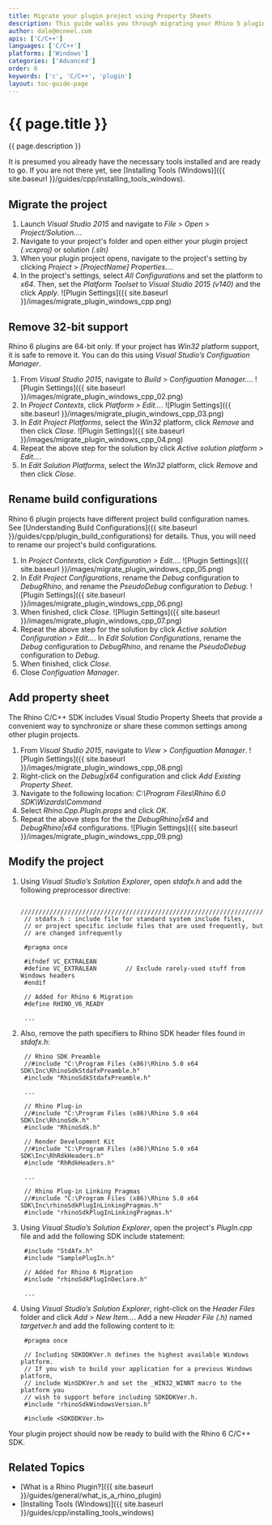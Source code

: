 ```yaml
---
title: Migrate your plugin project using Property Sheets
description: This guide walks you through migrating your Rhino 5 plugin project to Rhino 6 using Property Sheets.
author: dale@mcneel.com
apis: ['C/C++']
languages: ['C/C++']
platforms: ['Windows']
categories: ['Advanced']
order: 6
keywords: ['c', 'C/C++', 'plugin']
layout: toc-guide-page
---
```


# {{ page.title }}

{{ page.description }}

It is presumed you already have the necessary tools installed and are ready to go.  If you are not there yet, see [Installing Tools (Windows)]({{ site.baseurl }}/guides/cpp/installing_tools_windows).

## Migrate the project

1. Launch *Visual Studio 2015* and navigate to *File* > *Open* > *Project/Solution...*.
1. Navigate to your project's folder and open either your plugin project *(.vcxproj)* or solution *(.sln)*
1. When your plugin project opens, navigate to the project's setting by clicking *Project* > *[ProjectName] Properties...*.
1. In the project's settings, select *All Configurations* and set the platform to *x64*. Then, set the *Platform Toolset* to *Visual Studio 2015 (v140)* and the click *Apply*.
![Plugin Settings]({{ site.baseurl }}/images/migrate_plugin_windows_cpp.png)

## Remove 32-bit support

Rhino 6 plugins are 64-bit only. If your project has *Win32* platform support, it is safe to remove it. You can do this using *Visual Studio’s Configuation Manager*.

1. From *Visual Studio 2015*, navigate to *Build* > *Configuation Manager...*.
![Plugin Settings]({{ site.baseurl }}/images/migrate_plugin_windows_cpp_02.png)
1. In *Project Contexts*, click *Platform > Edit...*.
![Plugin Settings]({{ site.baseurl }}/images/migrate_plugin_windows_cpp_03.png)
1. In *Edit Project Platforms*, select the *Win32* platform, click *Remove* and then click *Close*.
![Plugin Settings]({{ site.baseurl }}/images/migrate_plugin_windows_cpp_04.png)
1. Repeat the above step for the solution by click *Active solution platform > Edit...*.
1. In *Edit Solution Platforms*, select the *Win32* platform, click *Remove* and then click *Close*.

## Rename build configurations

Rhino 6 plugin projects have different project build configuration names. See [Understanding Build Configurations]({{ site.baseurl }}/guides/cpp/plugin_build_configurations) for details. Thus, you will need to rename our project's build configurations.

1. In *Project Contexts*, click *Configuration > Edit...*.
 ![Plugin Settings]({{ site.baseurl }}/images/migrate_plugin_windows_cpp_05.png)
1. In *Edit Project Configurations*, rename the *Debug* configuration to *DebugRhino*, and rename the *PseudoDebug* configuration to *Debug*. 
 ![Plugin Settings]({{ site.baseurl }}/images/migrate_plugin_windows_cpp_06.png)
1. When finished, click *Close*.
 ![Plugin Settings]({{ site.baseurl }}/images/migrate_plugin_windows_cpp_07.png)
1. Repeat the above step for the solution by click *Active solution Configuration > Edit...*.
In *Edit Solution Configurations*, rename the *Debug* configuration to *DebugRhino*, and rename the *PseudoDebug* configuration to *Debug*. 
1. When finished, click *Close*.
1. Close *Configuation Manager*.

## Add property sheet

The Rhino C/C++ SDK includes Visual Studio Property Sheets that provide a convenient way to synchronize or share these common settings among other plugin projects.

1. From *Visual Studio 2015*, navigate to *View* > *Configuation Manager*.
![Plugin Settings]({{ site.baseurl }}/images/migrate_plugin_windows_cpp_08.png)
1. Right-click on the *Debug|x64* configuration and click *Add Existing Property Sheet*.
1. Navigate to the following location: *C:\Program Files\Rhino 6.0 SDK\Wizards\Command*
1. Select *Rhino.Cpp.PlugIn.props* and click *OK*.
1. Repeat the above steps for the the *DebugRhino|x64* and *DebugRhino|x64* configurations.
![Plugin Settings]({{ site.baseurl }}/images/migrate_plugin_windows_cpp_09.png)

## Modify the project

1. Using *Visual Studio’s Solution Explorer*, open *stdafx.h* and add the following preprocessor directive:

        /////////////////////////////////////////////////////////////////////////////
        // stdafx.h : include file for standard system include files,
        // or project specific include files that are used frequently, but
        // are changed infrequently

        #pragma once

        #ifndef VC_EXTRALEAN
        #define VC_EXTRALEAN        // Exclude rarely-used stuff from Windows headers
        #endif

        // Added for Rhino 6 Migration
        #define RHINO_V6_READY
        
        ...
        
1. Also, remove the path specifiers to Rhino SDK header files found in *stdafx.h*:

        // Rhino SDK Preamble
        //#include "C:\Program Files (x86)\Rhino 5.0 x64 SDK\Inc\RhinoSdkStdafxPreamble.h"
        #include "RhinoSdkStdafxPreamble.h"
        
        ...

        // Rhino Plug-in
        //#include "C:\Program Files (x86)\Rhino 5.0 x64 SDK\Inc\RhinoSdk.h"
        #include "RhinoSdk.h"

        // Render Development Kit
        //#include "C:\Program Files (x86)\Rhino 5.0 x64 SDK\Inc\RhRdkHeaders.h"
        #include "RhRdkHeaders.h"
        
        ...
        
        // Rhino Plug-in Linking Pragmas
        //#include "C:\Program Files (x86)\Rhino 5.0 x64 SDK\Inc\rhinoSdkPlugInLinkingPragmas.h"
        #include "rhinoSdkPlugInLinkingPragmas.h"

1. Using *Visual Studio’s Solution Explorer*, open the project's *PlugIn.cpp* file and add the following SDK include statement:

        #include "StdAfx.h"
        #include "SamplePlugIn.h"
        
        // Added for Rhino 6 Migration
        #include "rhinoSdkPlugInDeclare.h"
        
        ...
        
1. Using *Visual Studio’s Solution Explorer*, right-click on the *Header Files* folder and click *Add* > *New Item...*. Add a new *Header File (.h)* named *targetver.h* and add the following content to it:

        #pragma once
        
        // Including SDKDDKVer.h defines the highest available Windows platform.
        // If you wish to build your application for a previous Windows platform, 
        // include WinSDKVer.h and set the _WIN32_WINNT macro to the platform you
        // wish to support before including SDKDDKVer.h.
        #include "rhinoSdkWindowsVersion.h"
        
        #include <SDKDDKVer.h>
        
Your plugin project should now be ready to build with the Rhino 6 C/C++ SDK.

## Related Topics

- [What is a Rhino Plugin?]({{ site.baseurl }}/guides/general/what_is_a_rhino_plugin)
- [Installing Tools (Windows)]({{ site.baseurl }}/guides/cpp/installing_tools_windows)
